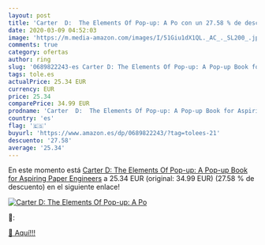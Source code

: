 ```yaml
---
layout: post
title: 'Carter  D:  The Elements Of Pop-up: A Po con un 27.58 % de descuento'
date: 2020-03-09 04:52:03
image: 'https://m.media-amazon.com/images/I/51Giu1dX1QL._AC_._SL200_.jpg'
comments: true
category: ofertas
author: ring
slug: '0689822243-es Carter D: The Elements Of Pop-up: A Pop-up Book for...'
tags: tole.es
actualPrice: 25.34 EUR
currency: EUR
price: 25.34
comparePrice: 34.99 EUR
prodname: 'Carter  D:  The Elements Of Pop-up: A Pop-up Book for Aspiring Paper Engineers'
country: 'es'
flag: '🇪🇸'
buyurl: 'https://www.amazon.es/dp/0689822243/?tag=tolees-21'
descuento: '27.58'
average: '25.34'
---
```


En este momento está [Carter  D:  The Elements Of Pop-up: A Pop-up Book for Aspiring Paper Engineers](https://www.amazon.es/dp/0689822243/?tag=tolees-21) a 25.34 EUR (original: 34.99 EUR) (27.58 %  de descuento) en el siguiente enlace!

[![Carter  D:  The Elements Of Pop-up: A Po](https://m.media-amazon.com/images/I/51Giu1dX1QL._AC_._SL200_.jpg)](https://www.amazon.es/dp/0689822243/?tag=tolees-21)

🔎:


[🛒 Aquí!!!](https://www.amazon.es/dp/0689822243/?tag=tolees-21)
